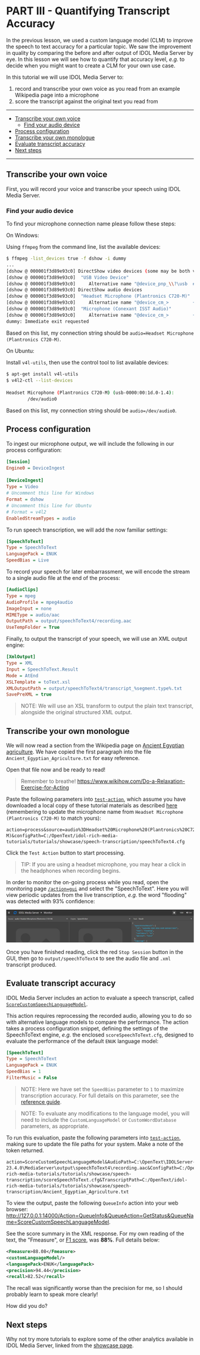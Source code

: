 # PART III - Quantifying Transcript Accuracy

In the previous lesson, we used a custom language model (CLM) to improve the speech to text accuracy for a particular topic.  We saw the improvement in quality by comparing the before and after output of IDOL Media Server by eye.  In this lesson we will see how to quantify that accuracy level, *e.g.* to decide when you might want to create a CLM for your own use case.

In this tutorial we will use IDOL Media Server to:

1. record and transcribe your own voice as you read from an example Wikipedia page into a microphone
1. score the transcript against the original text you read from

---

- [Transcribe your own voice](#transcribe-your-own-voice)
  - [Find your audio device](#find-your-audio-device)
- [Process configuration](#process-configuration)
- [Transcribe your own monologue](#transcribe-your-own-monologue)
- [Evaluate transcript accuracy](#evaluate-transcript-accuracy)
- [Next steps](#next-steps)

---

## Transcribe your own voice

First, you will record your voice and transcribe your speech using IDOL Media Server.  

### Find your audio device

To find your microphone connection name please follow these steps:

On Windows:

Using `ffmpeg` from the command line, list the available devices:

```sh
$ ffmpeg -list_devices true -f dshow -i dummy
...
[dshow @ 000001f3d89e93c0] DirectShow video devices (some may be both video and audio devices)
[dshow @ 000001f3d89e93c0]  "USB Video Device"
[dshow @ 000001f3d89e93c0]     Alternative name "@device_pnp_\\?\usb  #vid_04f2&    pid_b5ee&>     mi_00#6&244de3b&0&0000#{65e8773d-8f56-11d0-a3b9-00a0c9223196}\global" 
[dshow @ 000001f3d89e93c0] DirectShow audio devices
[dshow @ 000001f3d89e93c0]  "Headset Microphone (Plantronics C720-M)"
[dshow @ 000001f3d89e93c0]     Alternative name "@device_cm_>         {33D9A762-90C8-11D0-BD43-00A0C911CE86}\wave_{465A54BD-F5FC-4B9A-9EC8-1C310C728109}"
[dshow @ 000001f3d89e93c0]  "Microphone (Conexant ISST Audio)"
[dshow @ 000001f3d89e93c0]     Alternative name "@device_cm_>         {33D9A762-90C8-11D0-BD43-00A0C911CE86}\wave_{7FD05CD2-493B-49AA-BFE2-C091EB64D594}"
dummy: Immediate exit requested
```

Based on this list, my connection string should be `audio=Headset Microphone (Plantronics C720-M)`.

On Ubuntu:

Install `v4l-utils`, then use the control tool to list available devices:
 
```sh
$ apt-get install v4l-utils
$ v4l2-ctl --list-devices

Headset Microphone (Plantronics C720-M) (usb-0000:00:1d.0-1.4):
        /dev/audio0
```

Based on this list, my connection string should be `audio=/dev/audio0`.

## Process configuration

To ingest our microphone output, we will include the following in our process configuration:

```ini
[Session]
Engine0 = DeviceIngest

[DeviceIngest]
Type = Video
# Uncomment this line for Windows
Format = dshow
# Uncomment this line for Ubuntu
# Format = v4l2
EnabledStreamTypes = audio
```

To run speech transcription, we will add the now familiar settings:

```ini
[SpeechToText]
Type = SpeechToText
LanguagePack = ENUK
SpeedBias = Live
```

To record your speech for later embarrassment, we will encode the stream to a single audio file at the end of the process:

```ini
[AudioClips]
Type = mpeg
AudioProfile = mpeg4audio
ImageInput = none
MIMEType = audio/aac
OutputPath = output/speechToText4/recording.aac
UseTempFolder = True
```

Finally, to output the transcript of your speech, we will use an XML output engine:

```ini
[XmlOutput]
Type = XML
Input = SpeechToText.Result
Mode = AtEnd
XSLTemplate = toText.xsl
XMLOutputPath = output/speechToText4/transcript_%segment.type%.txt
SavePreXML = true
```

> NOTE: We will use an XSL transform to output the plain text transcript, alongside the original structured XML output.

## Transcribe your own monologue

We will now read a section from the Wikipedia page on [Ancient Egyptian agriculture](https://en.wikipedia.org/wiki/Ancient_Egyptian_agriculture).  We have copied the first paragraph into the file `Ancient_Egyptian_Agriculture.txt` for easy reference.  

Open that file now and be ready to read!

> Remember to breathe! https://www.wikihow.com/Do-a-Relaxation-Exercise-for-Acting

Paste the following parameters into [`test-action`](http://127.0.0.1:14000/a=admin#page/console/test-action), which assume you have downloaded a local copy of these tutorial materials as described [here](../../setup/SETUP.md#obtaining-tutorial-materials) (remembering to update the microphone name from `Headset Microphone (Plantronics C720-M)` to match yours):

```url
action=process&source=audio%3DHeadset%20Microphone%20(Plantronics%20C720-M)&configPath=C:/OpenText/idol-rich-media-tutorials/tutorials/showcase/speech-transcription/speechToText4.cfg
```

Click the `Test Action` button to start processing.

> TIP: If you are using a headset microphone, you may hear a click in the headphones when recording begins.

In order to monitor the on-going process while you read, open the monitoring page [`/action=gui`](http://127.0.0.1:14000/a=gui#/monitor) and select the "SpeechToText".  Here you will view periodic updates from the live transcription, *e.g.* the word "flooding" was detected with 93% confidence:

![live-transcription](./figs/live-transcription.png)

Once you have finished reading, click the red `Stop Session` button in the GUI, then go to `output/speechToText4` to see the audio file and `.xml` transcript produced.

## Evaluate transcript accuracy

IDOL Media Server includes an action to evaluate a speech transcript, called [`ScoreCustomSpeechLanguageModel`](https://www.microfocus.com/documentation/idol/IDOL_23_4/MediaServer_23.4_Documentation/Help/Content/Actions/Training/ScoreCustomSpeechLanguageModel.htm).  

This action requires reprocessing the recorded audio, allowing you to do so with alternative language models to compare the performance. The action takes a process configuration snippet, defining the settings of the SpeechToText engine, *e.g.* the enclosed `scoreSpeechToText.cfg`, designed to evaluate the performance of the default `ENUK` language model:

```ini
[SpeechToText]
Type = SpeechToText
LanguagePack = ENUK
SpeedBias = 1
FilterMusic = False
```

> NOTE: Here we have set the `SpeedBias` parameter to `1` to maximize transcription accuracy.  For full details on this parameter, see the [reference guide](https://www.microfocus.com/documentation/idol/IDOL_23_4/MediaServer_23.4_Documentation/Help/Content/Configuration/Analysis/SpeechToText/SpeedBias.htm).

> NOTE: To evaluate any modifications to the language model, you will need to include the `CustomLanguageModel` or `CustomWordDatabase` parameters, as appropriate.

To run this evaluation, paste the following parameters into [`test-action`](http://127.0.0.1:14000/a=admin#page/console/test-action), making sure to update the file paths for your system. Make a note of the token returned.

```url
action=ScoreCustomSpeechLanguageModel&AudioPath=C:\OpenText\IDOLServer-23.4.0\MediaServer\output\speechToText4\recording.aac&ConfigPath=C:/OpenText/idol-rich-media-tutorials/tutorials/showcase/speech-transcription/scoreSpeechToText.cfg&TranscriptPath=C:/OpenText/idol-rich-media-tutorials/tutorials/showcase/speech-transcription/Ancient_Egyptian_Agriculture.txt
```

To view the output, paste the following `QueueInfo` action into your web browser: http://127.0.0.1:14000/Action=QueueInfo&QueueAction=GetStatus&QueueName=ScoreCustomSpeechLanguageModel.

See the score summary in the XML response.  For my own reading of the text, the "Fmeasure", or [F1 score](https://en.wikipedia.org/wiki/Precision_and_recall), was __88%__.  Full details below:

```xml
<Fmeasure>88.08</Fmeasure>
<customLanguageModel/>
<languagePack>ENUK</languagePack>
<precision>94.44</precision>
<recall>82.52</recall>
```

The recall was significantly worse than the precision for me, so I should probably learn to speak more clearly!  

How did you do?

## Next steps

Why not try more tutorials to explore some of the other analytics available in IDOL Media Server, linked from the [showcase page](../README.md).
